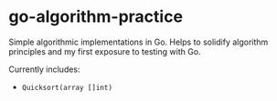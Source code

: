 go-algorithm-practice
=====================

Simple algorithmic implementations in Go. Helps to solidify algorithm principles and my first exposure to testing with Go.

Currently includes:

* `Quicksort(array []int)`
